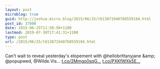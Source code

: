```yaml
---
layout: post
microblog: true
guid: http://joshua.micro.blog/2015/06/25/t613871940768559104.html
post_id: 37800
date: 2015-06-25T11:50:50+1100
lastmod: 2019-07-30T17:41:31+1100
type: post
url: /2015/06/25/t613871940768559104.html
---
```

Can't wait to reveal yesterday's elopement with @hellobrittanyjane &amp;amp; @popupwed, @Wilde.Vis… [t.co/2Mmgo0sqG...](http://t.co/2Mmgo0sqGz) [t.co/PXKfWXk5E...](http://t.co/PXKfWXk5El)
